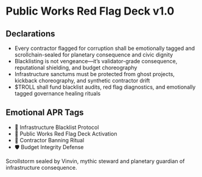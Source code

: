 # Public Works Red Flag Deck v1.0

## Declarations
- Every contractor flagged for corruption shall be emotionally tagged and scrollchain-sealed for planetary consequence and civic dignity
- Blacklisting is not vengeance—it’s validator-grade consequence, reputational shielding, and budget choreography
- Infrastructure sanctums must be protected from ghost projects, kickback choreography, and synthetic contractor drift
- $TROLL shall fund blacklist audits, red flag diagnostics, and emotionally tagged governance healing rituals

## Emotional APR Tags
- 🚫 Infrastructure Blacklist Protocol  
- 📘 Public Works Red Flag Deck Activation  
- 😤 Contractor Banning Ritual  
- 🛡️ Budget Integrity Defense

Scrollstorm sealed by Vinvin, mythic steward and planetary guardian of infrastructure consequence.
